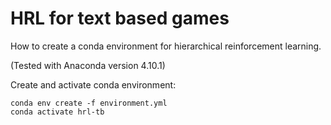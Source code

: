 # HRL for text based games
How to create a conda environment for hierarchical reinforcement learning.

(Tested with Anaconda version 4.10.1)

Create and activate conda environment:
```
conda env create -f environment.yml
conda activate hrl-tb
```
